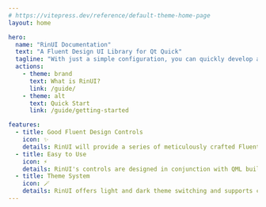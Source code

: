```yaml
---
# https://vitepress.dev/reference/default-theme-home-page
layout: home

hero:
  name: "RinUI Documentation"
  text: "A Fluent Design UI Library for Qt Quick"
  tagline: "With just a simple configuration, you can quickly develop an elegant Fluent-style UI interface."
  actions:
    - theme: brand
      text: What is RinUI?
      link: /guide/
    - theme: alt
      text: Quick Start
      link: /guide/getting-started

features:
  - title: Good Fluent Design Controls
    icon: ✨
    details: RinUI will provide a series of meticulously crafted Fluent Design style controls.
  - title: Easy to Use
    icon: ⚡
    details: RinUI's controls are designed in conjunction with QML built-in controls. With just a simple configuration, you can quickly develop an elegant Fluent-style UI interface.
  - title: Theme System
    icon: 🪄
    details: RinUI offers light and dark theme switching and supports custom configuration files (to be improved).
---
```

